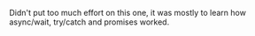 Didn't put too much effort on this one, it was mostly to learn how async/wait, try/catch and promises worked.
